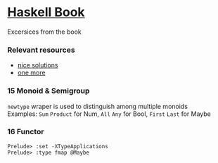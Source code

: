 # [Haskell Book](https://haskellbook.com://haskellbook.com/) 
Excersices from the book

### Relevant resources
- [nice solutions](https://github.com/djrollins/haskell-from-first-principles)
- [one more](https://github.com/giocosmiano/haskell-programming)     
### 15 Monoid & Semigroup
`newtype` wraper is used to distinguish among multiple monoids  
Examples: `Sum` `Product` for Num, `All` `Any` for Bool, `First` `Last` for Maybe  

### 16 Functor
`Prelude> :set -XTypeApplications`  
`Prelude> :type fmap @Maybe`  
